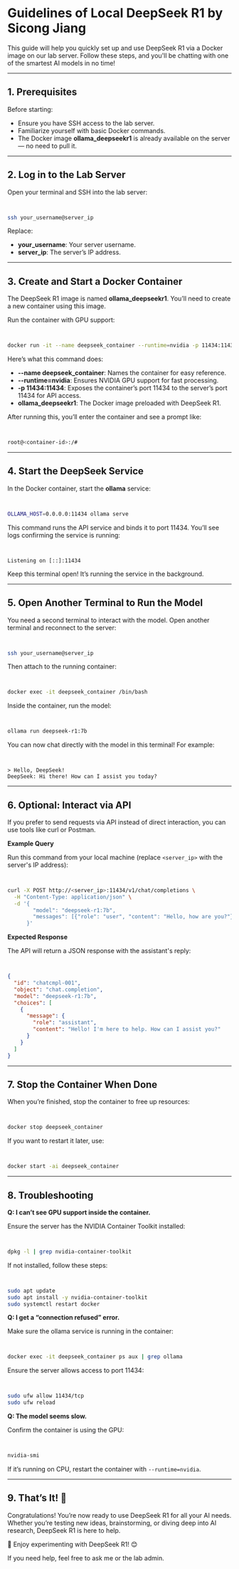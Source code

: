 # Guidelines of Local DeepSeek R1 by Sicong Jiang 

This guide will help you quickly set up and use DeepSeek R1 via a Docker image on our lab server. Follow these steps, and you'll be chatting with one of the smartest AI models in no time!

---

## 1. Prerequisites

Before starting:

- Ensure you have SSH access to the lab server.
- Familiarize yourself with basic Docker commands.
- The Docker image **ollama_deepseekr1** is already available on the server — no need to pull it.

---

## 2. Log in to the Lab Server

Open your terminal and SSH into the lab server:

```bash


ssh your_username@server_ip
```

Replace:
- **your_username**: Your server username.
- **server_ip**: The server’s IP address.

---

## 3. Create and Start a Docker Container

The DeepSeek R1 image is named **ollama_deepseekr1**. You’ll need to create a new container using this image.

Run the container with GPU support:

```bash


docker run -it --name deepseek_container --runtime=nvidia -p 11434:11434  ollama_deepseekr1
```

Here’s what this command does:

- **--name deepseek_container**: Names the container for easy reference.  
- **--runtime=nvidia**: Ensures NVIDIA GPU support for fast processing.  
- **-p 11434:11434**: Exposes the container’s port 11434 to the server’s port 11434 for API access.  
- **ollama_deepseekr1**: The Docker image preloaded with DeepSeek R1.

After running this, you’ll enter the container and see a prompt like:

```bash


root@<container-id>:/#
```

---

## 4. Start the DeepSeek Service

In the Docker container, start the **ollama** service:

```bash


OLLAMA_HOST=0.0.0.0:11434 ollama serve
```

This command runs the API service and binds it to port 11434. You’ll see logs confirming the service is running:

```plaintext


Listening on [::]:11434
```

Keep this terminal open! It’s running the service in the background.

---

## 5. Open Another Terminal to Run the Model

You need a second terminal to interact with the model. Open another terminal and reconnect to the server:

```bash


ssh your_username@server_ip
```

Then attach to the running container:

```bash


docker exec -it deepseek_container /bin/bash
```

Inside the container, run the model:

```bash


ollama run deepseek-r1:7b
```

You can now chat directly with the model in this terminal! For example:

```plaintext


> Hello, DeepSeek!
DeepSeek: Hi there! How can I assist you today?
```

---

## 6. Optional: Interact via API

If you prefer to send requests via API instead of direct interaction, you can use tools like curl or Postman.

**Example Query**

Run this command from your local machine (replace `<server_ip>` with the server's IP address):

```bash


curl -X POST http://<server_ip>:11434/v1/chat/completions \
  -H "Content-Type: application/json" \
  -d '{
        "model": "deepseek-r1:7b",
        "messages": [{"role": "user", "content": "Hello, how are you?"}]
      }'
```

**Expected Response**

The API will return a JSON response with the assistant's reply:

```json


{
  "id": "chatcmpl-001",
  "object": "chat.completion",
  "model": "deepseek-r1:7b",
  "choices": [
    {
      "message": {
        "role": "assistant",
        "content": "Hello! I'm here to help. How can I assist you?"
      }
    }
  ]
}
```

---

## 7. Stop the Container When Done

When you’re finished, stop the container to free up resources:

```bash


docker stop deepseek_container
```

If you want to restart it later, use:

```bash


docker start -ai deepseek_container
```

---

## 8. Troubleshooting

**Q: I can’t see GPU support inside the container.**

Ensure the server has the NVIDIA Container Toolkit installed:

```bash


dpkg -l | grep nvidia-container-toolkit
```

If not installed, follow these steps:

```bash


sudo apt update
sudo apt install -y nvidia-container-toolkit
sudo systemctl restart docker
```

**Q: I get a “connection refused” error.**

Make sure the ollama service is running in the container:

```bash


docker exec -it deepseek_container ps aux | grep ollama
```

Ensure the server allows access to port 11434:

```bash


sudo ufw allow 11434/tcp
sudo ufw reload
```

**Q: The model seems slow.**

Confirm the container is using the GPU:

```bash


nvidia-smi
```

If it’s running on CPU, restart the container with `--runtime=nvidia`.

---

## 9. That’s It! 🎉

Congratulations! You’re now ready to use DeepSeek R1 for all your AI needs. Whether you’re testing new ideas, brainstorming, or diving deep into AI research, DeepSeek R1 is here to help.

🚀 Enjoy experimenting with DeepSeek R1! 😊

If you need help, feel free to ask me or the lab admin.

